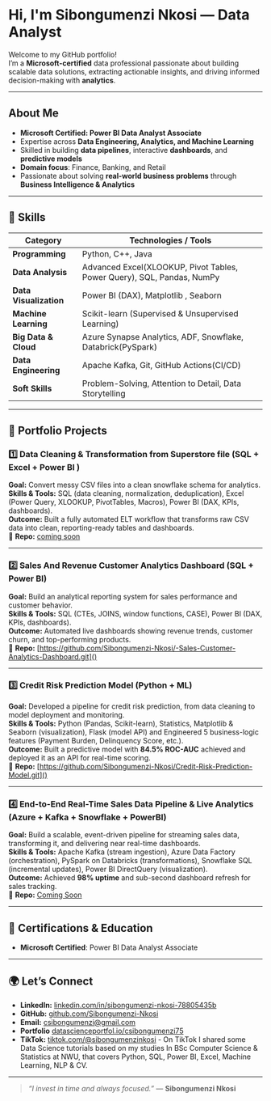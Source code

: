 # Hi, I'm Sibongumenzi Nkosi — Data Analyst

Welcome to my GitHub portfolio!  
I’m a **Microsoft-certified** data professional passionate about building scalable data solutions, extracting actionable insights, and driving informed decision-making with **analytics**.

---

## About Me
- **Microsoft Certified: Power BI Data Analyst Associate**  
- Expertise across **Data Engineering, Analytics, and Machine Learning**  
- Skilled in building **data pipelines**, interactive **dashboards**, and **predictive models**  
- **Domain focus**: Finance, Banking, and Retail  
- Passionate about solving **real-world business problems** through **Business Intelligence & Analytics**

---

## 🧠 Skills

| **Category**        | **Technologies / Tools** |
|---------------------|--------------------------|
| **Programming**     | Python, C++, Java |
| **Data Analysis**   | Advanced Excel(XLOOKUP, Pivot Tables, Power Query), SQL, Pandas, NumPy|
| **Data Visualization**| Power BI (DAX), Matplotlib , Seaborn|
| **Machine Learning**| Scikit-learn (Supervised & Unsupervised Learning) |
| **Big Data & Cloud**| Azure Synapse Analytics, ADF, Snowflake, Databrick(PySpark) |
| **Data Engineering**| Apache Kafka, Git, GitHub Actions(CI/CD) |
| **Soft Skills**     | Problem-Solving, Attention to Detail, Data Storytelling |

---

## 💼 Portfolio Projects

### 1️⃣ Data Cleaning & Transformation from Superstore file (SQL + Excel + Power BI )  
**Goal:** Convert messy CSV files into a clean snowflake schema for analytics.  
**Skills & Tools:** SQL (data cleaning, normalization, deduplication), Excel (Power Query, XLOOKUP, PivotTables, Macros), Power BI (DAX, KPIs, dashboards).  
**Outcome:** Built a fully automated ELT workflow that transforms raw CSV data into clean, reporting-ready tables and dashboards.  
📂 **Repo:** [coming soon]()

---

### 2️⃣ Sales And Revenue Customer Analytics Dashboard (SQL + Power BI)  
**Goal:** Build an analytical reporting system for sales performance and customer behavior.  
**Skills & Tools:** SQL (CTEs, JOINS, window functions, CASE), Power BI (DAX, KPIs, dashboards).    
**Outcome:** Automated live dashboards showing revenue trends, customer churn, and top-performing products.  
📂 **Repo:** [https://github.com/Sibongumenzi-Nkosi/-Sales-Customer-Analytics-Dashboard.git]()

---

### 3️⃣ Credit Risk Prediction Model (Python + ML)  
**Goal:** Developed a pipeline for credit risk prediction, from data cleaning to model deployment and monitoring.  
**Skills & Tools:** Python (Pandas, Scikit-learn), Statistics, Matplotlib & Seaborn (visualization), Flask (model API) and Engineered 5 business-logic features (Payment Burden, Delinquency Score, etc.).  
**Outcome:** Built a predictive model with **84.5% ROC-AUC** achieved and deployed it as an API for real-time scoring.  
📂 **Repo:** [https://github.com/Sibongumenzi-Nkosi/Credit-Risk-Prediction-Model.git]()

---

### 4️⃣ End-to-End Real-Time Sales Data Pipeline & Live Analytics (Azure + Kafka + Snowflake + PowerBI)  
**Goal:** Build a scalable, event-driven pipeline for streaming sales data, transforming it, and delivering near real-time dashboards.  
**Skills & Tools:** Apache Kafka (stream ingestion), Azure Data Factory (orchestration), PySpark on Databricks (transformations), Snowflake SQL (incremental updates), Power BI DirectQuery (visualization).   
**Outcome:** Achieved **98% uptime** and sub-second dashboard refresh for sales tracking.  
📂 **Repo:** [Coming Soon]()

---

## 🏅 Certifications & Education
- **Microsoft Certified**: Power BI Data Analyst Associate

---

## 🌍 Let’s Connect
- **LinkedIn:** [linkedin.com/in/sibongumenzi-nkosi-78805435b](https://www.linkedin.com/in/sibongumenzi-nkosi-78805435b)  
- **GitHub:** [github.com/Sibongumenzi-Nkosi](https://github.com/Sibongumenzi-Nkosi)  
- **Email:** csibongumenzi@gmail.com
- **Portfolio** [datascienceportfol.io/csibongumenzi75](https://datascienceportfol.io/csibongumenzi75) 
- **TikTok:** [tiktok.com/@sibongumenzinkosi](https://www.tiktok.com/@sibongumenzinkosi) - On TikTok I shared some Data Science tutorials based on my studies In BSc Computer Science & Statistics at NWU, that covers Python, SQL, Power BI, Excel, Machine Learning, NLP & CV.

---

> *“I invest in time and always focused.”* — **Sibongumenzi Nkosi**

